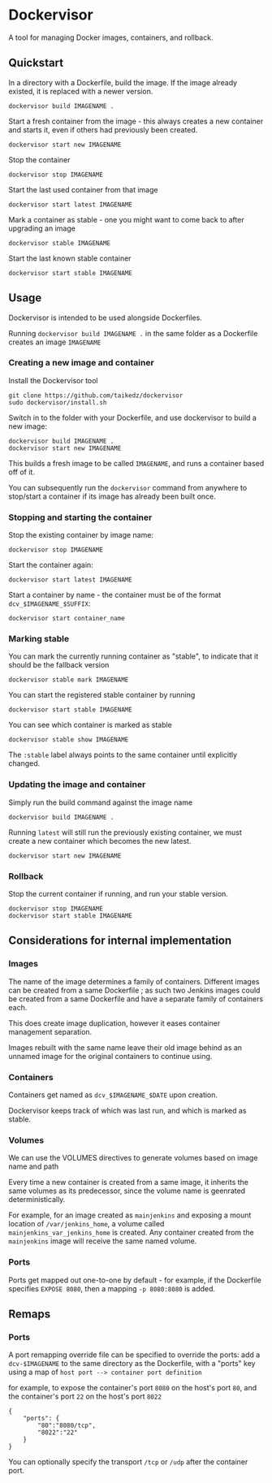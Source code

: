 # Dockervisor

A tool for managing Docker images, containers, and rollback.

## Quickstart

In a directory with a Dockerfile, build the image. If the image already existed, it is replaced with a newer version.

	dockervisor build IMAGENAME .

Start a fresh container from the image - this always creates a new container and starts it, even if others had previously been created.

	dockervisor start new IMAGENAME

Stop the container

	dockervisor stop IMAGENAME

Start the last used container from that image

	dockervisor start latest IMAGENAME

Mark a container as stable - one you might want to come back to after upgrading an image

	dockervisor stable IMAGENAME

Start the last known stable container

	dockervisor start stable IMAGENAME

## Usage

Dockervisor is intended to be used alongside Dockerfiles.

Running `dockervisor build IMAGENAME .` in the same folder as a Dockerfile creates an image `IMAGENAME`

### Creating a new image and container

Install the Dockervisor tool

	git clone https://github.com/taikedz/dockervisor
	sudo dockervisor/install.sh

Switch in to the folder with your Dockerfile, and use dockervisor to build a new image:

	dockervisor build IMAGENAME .
	dockervisor start new IMAGENAME

This builds a fresh image to be called `IMAGENAME`, and runs a container based off of it.

You can subsequently run the `dockervisor` command from anywhere to stop/start a container if its image has already been built once.

### Stopping and starting the container

Stop the existing container by image name:

	dockervisor stop IMAGENAME

Start the container again:

	dockervisor start latest IMAGENAME

Start a container by name - the container must be of the format `dcv_$IMAGENAME_$SUFFIX`:

	dockervisor start container_name

### Marking stable

You can mark the currently running container as "stable", to indicate that it should be the fallback version

	dockervisor stable mark IMAGENAME

You can start the registered stable container by running

	dockervisor start stable IMAGENAME

You can see which container is marked as stable

	dockervisor stable show IMAGENAME

The `:stable` label always points to the same container until explicitly changed.

### Updating the image and container

Simply run the build command against the image name

	dockervisor build IMAGENAME .

Running `latest` will still run the previously existing container, we must create a new container which becomes the new latest.

	dockervisor start new IMAGENAME

### Rollback

Stop the current container if running, and run your stable version.

	dockervisor stop IMAGENAME
	dockervisor start stable IMAGENAME

## Considerations for internal implementation

### Images

The name of the image determines a family of containers. Different images can be created from a same Dockerfile ; as such two Jenkins images could be created from a same Dockerfile and have a separate family of containers each.

This does create image duplication, however it eases container management separation.

Images rebuilt with the same name leave their old image behind as an unnamed image for the original containers to continue using.

### Containers

Containers get named as `dcv_$IMAGENAME_$DATE` upon creation.

Dockervisor keeps track of which was last run, and which is marked as stable.

### Volumes

We can use the VOLUMES directives to generate volumes based on image name and path

Every time a new container is created from a same image, it inherits the same volumes as its predecessor, since the volume name is geenrated deterministically.

For example, for an image created as `mainjenkins` and exposing a mount location of `/var/jenkins_home`, a volume called `mainjenkins_var_jenkins_home` is created. Any container created from the `mainjenkins` image will receive the same named volume.

### Ports

Ports get mapped out one-to-one by default - for example, if the Dockerfile specifies `EXPOSE 8080`, then a mapping `-p 8080:8080` is added.

## Remaps

### Ports

A port remapping override file can be specified to override the ports: add a `dcv-$IMAGENAME` to the same directory as the Dockerfile, with a "ports" key using a map of `host port --> container port definition`

for example, to expose the container's port `8080` on the host's port `80`, and the container's port `22` on the host's port `8022`

	{
		"ports": {
			"80":"8080/tcp",
			"8022":"22"
		}
	}

You can optionally specify the transport `/tcp` or `/udp` after the container port.
